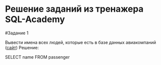 # Решение заданий из тренажера SQL-Academy
#Задание 1

Вывести имена всех людей, которые есть в базе данных авиакомпаний ([сайт](https://sql-academy.org/ru/trainer/tasks/1))
Решение:

SELECT name
FROM passenger
